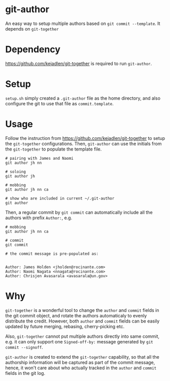 # git-author
An easy way to setup multiple authors based on `git commit --template`. It
depends on `git-together`

# Dependency
https://github.com/kejadlen/git-together is required to run `git-author`.

# Setup
`setup.sh` simply created a `.git-author` file as the home directory, and also
configure the git to use that file as `commit.template`.

# Usage
Follow the instruction from https://github.com/kejadlen/git-together to setup
the `git-together` configurations. Then, `git-author` can use the initials from
the `git-together` to populate the template file.

```
# pairing with James and Naomi
git author jh nn

# soloing
git author jh

# mobbing
git author jh nn ca

# show who are included in current ~/.git-author
git author
```

Then, a regular commit by `git commit` can automatically include all the
authors with prefix `Author:`, e.g.

```
# mobbing
git author jh nn ca

# commit
git commit

# the commit message is pre-populated as:


Author: James Holden <jholden@rocinante.com>
Author: Naomi Nagata <nnagata@rocinante.com>
Author: Chrisjen Avasarala <avasarala@un.gov>
```

# Why
`git-together` is a wonderful tool to change the `author` and `commit` fields
in the git commit object, and rotate the authors automaticaly to evenly
distribute the credit. However, both `author` and `commit` fields can be easily
updated by future merging, rebasing, cherry-picking etc.

Also, `git-together` cannot put multiple authors directly into same commit,
e.g. it can only support one `Signed-off-by:` message generated by `git commit
--signoff`.

`git-author` is created to extend the `git-together` capability, so that all
the authorship information will be captured as part of the commit message,
hence, it won't care about who actually tracked in the `author` and `commit`
fields in the git log. 
